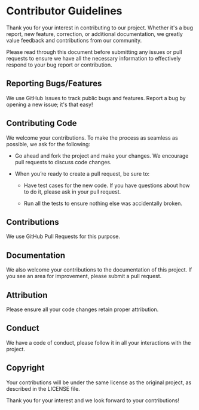 # Contributor Guidelines

Thank you for your interest in contributing to our project. Whether it's a bug report, new feature, correction, or additional documentation, we greatly value feedback and contributions from our community.

Please read through this document before submitting any issues or pull requests to ensure we have all the necessary information to effectively respond to your bug report or contribution.

## Reporting Bugs/Features

We use GitHub Issues to track public bugs and features. Report a bug by opening a new issue; it's that easy!

## Contributing Code

We welcome your contributions. To make the process as seamless as possible, we ask for the following:

- Go ahead and fork the project and make your changes. We encourage pull requests to discuss code changes.

- When you’re ready to create a pull request, be sure to:

  - Have test cases for the new code. If you have questions about how to do it, please ask in your pull request.

  - Run all the tests to ensure nothing else was accidentally broken.

## Contributions

We use GitHub Pull Requests for this purpose.

## Documentation

We also welcome your contributions to the documentation of this project. If you see an area for improvement, please submit a pull request.

## Attribution

Please ensure all your code changes retain proper attribution.

## Conduct

We have a code of conduct, please follow it in all your interactions with the project.

## Copyright

Your contributions will be under the same license as the original project, as described in the LICENSE file.

Thank you for your interest and we look forward to your contributions!
